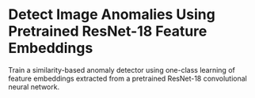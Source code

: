 # **Detect Image Anomalies Using Pretrained ResNet-18 Feature Embeddings**

Train a similarity-based anomaly detector using one-class learning of feature embeddings extracted from a pretrained ResNet-18 convolutional neural network.
